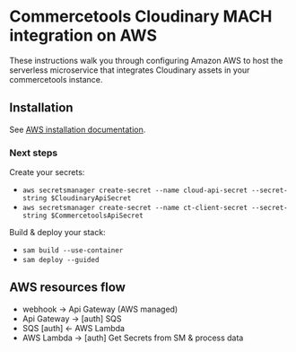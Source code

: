 # Commercetools Cloudinary MACH integration on AWS

These instructions walk you through configuring Amazon AWS to host the serverless microservice that integrates Cloudinary assets in your commercetools instance.

## Installation
See [AWS installation documentation](https://cloudinary.com/documentation/commercetools_installation#amazon_aws).

### Next steps
Create your secrets:
* `aws secretsmanager create-secret --name cloud-api-secret --secret-string $CloudinaryApiSecret`
* `aws secretsmanager create-secret --name ct-client-secret --secret-string $CommercetoolsApiSecret`

Build & deploy your stack:
* `sam build --use-container`
* `sam deploy --guided`

## AWS resources flow
 - webhook -> Api Gateway (AWS managed)
 - Api Gateway -> [auth] SQS
 - SQS [auth] <- AWS Lambda
 - AWS Lambda -> [auth] Get Secrets from SM & process data
